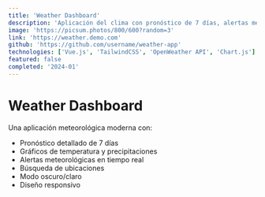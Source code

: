 ```yaml
---
title: 'Weather Dashboard'
description: 'Aplicación del clima con pronóstico de 7 días, alertas meteorológicas y visualización de datos.'
image: 'https://picsum.photos/800/600?random=3'
link: 'https://weather.demo.com'
github: 'https://github.com/username/weather-app'
technologies: ['Vue.js', 'TailwindCSS', 'OpenWeather API', 'Chart.js']
featured: false
completed: '2024-01'
---
```


# Weather Dashboard

Una aplicación meteorológica moderna con:

- Pronóstico detallado de 7 días
- Gráficos de temperatura y precipitaciones
- Alertas meteorológicas en tiempo real
- Búsqueda de ubicaciones
- Modo oscuro/claro
- Diseño responsivo 